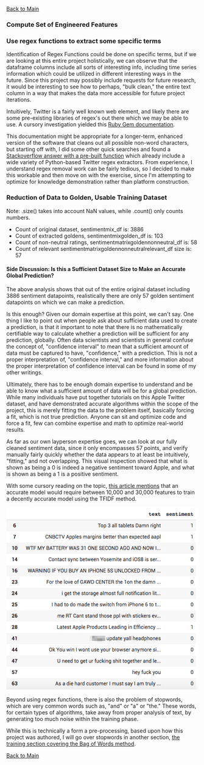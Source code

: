 [Back to Main](/README.md/)

### Compute Set of Engineered Features

### Use regex functions to extract some specific terms

Identification of Regex Functions could be done on specific terms, but if we are looking at this entire project holistically, we can observe that the dataframe columns include all sorts of interesting info, including time series information which could be utilized in different interesting ways in the future. Since this project may possibly include requests for future research, it would be interesting to see how to perhaps, "bulk clean," the entire text column in a way that makes the data more accessible for future project iterations.

Intuitively, Twitter is a fairly well known web element, and likely there are some pre-existing libraries of regex's out there which we may be able to use. A cursory investigation yielded this [Ruby Gem documentation](https://www.rubydoc.info/gems/twitter-text/1.13.0/Twitter/Regex).

This documentation might be appropriate for a longer-term, enhanced version of the software that cleans out all possible non-word characters, but starting off with, I did some other quick searches and found a [Stackoverflow answer with a pre-built function](https://stackoverflow.com/questions/8376691/how-to-remove-hashtag-user-link-of-a-tweet-using-regular-expression) which already include a wide variety of Python-based Twitter regex extractors. From experience, I understand regex removal work can be fairly tedious, so I decided to make this workable and then move on with the exercise, since I'm attempting to optimize for knowledge demonstration rather than platform construction.

### Reduction of Data to Golden, Usable Training Dataset

Note: .size() takes into account NaN values, while .count() only counts numbers.

* Count of original dataset, sentimentmix_df is:  3886
* Count of extracted goldens, sentimentmixgolden_df is:  103
* Count of non-neutral ratings, sentimentmatrixgoldennonneutral_df is:  58
* Count of relevant sentimentmatrixgoldennonneutralrelevant_df size is:  57

#### Side Discussion: Is this a Sufficient Dataset Size to Make an Accurate Global Prediction?

The above analysis shows that out of the entire original dataset including 3886 sentiment datapoints, realistically there are only 57 golden sentiment datapoints on which we can make a prediction.

Is this enough?  Given our domain expertise at this point, we can't say. One thing I like to point out when people ask about sufficient data used to create a prediction, is that it important to note that there is no mathematically certifiable way to calculate whether a prediction will be sufficient for any prediction, globally. Often data scientists and scientists in general confuse the concept of, "confidence interval" to mean that a sufficient amount of data must be captured to have, "confidence," with a prediction.  This is not a proper interpretation of, "confidence interval," and more information about the proper interpretation of confidence interval can be found in some of my other writings.

Ultimately, there has to be enough domain expertise to understand and be able to know what a sufficient amount of data will be for a global prediction. While many individuals have put together tutorials on this Apple Twitter dataset, and have demonstrated accurate algorithms within the scope of the project, this is merely fitting the data to the problem itself, basically forcing a fit, which is not true prediction. Anyone can sit and optimize code and force a fit, few can combine expertise and math to optimize real-world results.

As far as our own layperson expertise goes, we can look at our fully cleaned sentiment data, since it only encompasses 57 points, and verify manually fairly quickly whether the data appears to at least be intuitively, "fitting," and not overlapping. This visual inspection showed that what is shown as being a 0 is indeed a negative sentiment toward Apple, and what is shown as being a 1 is a positive sentiment.

With some cursory reading on the topic, [this article mentions](https://towardsdatascience.com/latent-semantic-analysis-sentiment-classification-with-python-5f657346f6a3) that an accurate model would require between 10,000 and 30,000 features to train a decently accurate model using the TFIDF method.

![cleaned sentiment analysis](/assets/images/cleanedsentiment.png)

Beyond using regex functions, there is also the problem of stopwords, which are very common words such as, "and" or "a" or "the."  These words, for certain types of algorithms, take away from proper analysis of text, by generating too much noise within the training phase.

While this is technically a form a pre-processing, based upon how this project was authored, I will go over stopwords in another section, [the training section covering the Bag of Words method](/readmesections/BagofWords.md).


[Back to Main](/README.md/)
